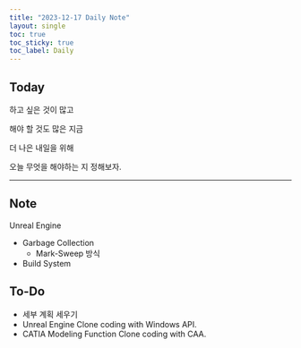 ```yaml
---
title: "2023-12-17 Daily Note"
layout: single
toc: true
toc_sticky: true
toc_label: Daily
---
```


## Today

하고 싶은 것이 많고

해야 할 것도 많은 지금

더 나은 내일을 위해

오늘 무엇을 해야하는 지 정해보자.




---

## Note

Unreal Engine
- Garbage Collection 
  - Mark-Sweep 방식
- Build System


  


## To-Do

- 세부 계획 세우기
- Unreal Engine Clone coding with Windows API.
- CATIA Modeling Function Clone coding with CAA. 